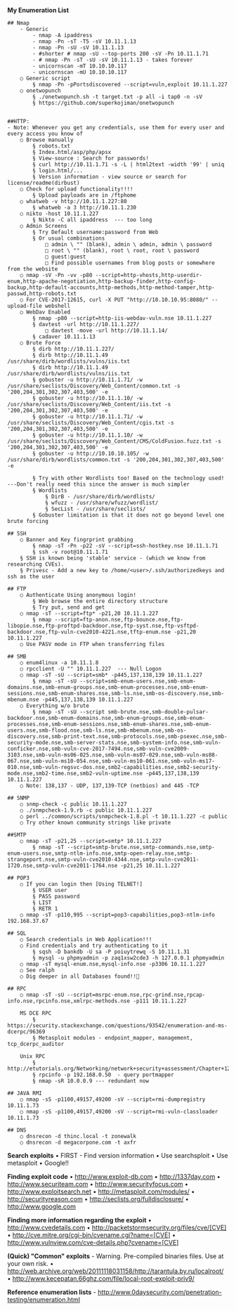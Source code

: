 **My Enumeration List**

	## Nmap 
		- Generic
			- nmap -A ipaddress
			- nmap -Pn -sT -T5 -sV 10.11.1.13
			- nmap -Pn -sU -sV 10.11.1.13
			- #shorter # nmap -sU --top-ports 200 -sV -Pn 10.11.1.71
			- # nmap -Pn -sT -sU -sV 10.11.1.13 - takes forever
			- unicornscan -mT 10.10.10.117
			- unicornscan -mU 10.10.10.117
		○ Generic script
			§ nmap -Pn -pPortsdiscovered --script=vuln,exploit 10.11.1.227
		○ onetwopunch
			§ ./onetwopunch.sh -t target.txt -p all -i tap0 -n -sV
			§ https://github.com/superkojiman/onetwopunch
		
	
	##HTTP:
    - Note: Whenever you get any credentials, use them for every user and every access you know of
		○ Browse manually
			§ robots.txt
			§ Index.html/asp/php/apsx
			§ View-source : Search for passwords!
			§ curl http://10.11.1.71 -s -L | html2text -width '99' | uniq
			§ login.html/...
			§ Version information - view source or search for license/readme(dirbust)
		○ Check for upload functionality!!!!
			§ Upload payloads are in /ftphome
		○ whatweb -v http://10.11.1.227:80
			§ whatweb -a 3 http://10.11.1.230
		○ nikto -host 10.11.1.227
			§ Nikto -C all ipaddress  --- too long
		○ Admin Screens
			§ Try Default username:password from Web
			§ Or usual combinations
				□ admin \ "" (blank), admin \ admin, admin \ password
				□ root \ "" (blank), root \ root, root \ password
				□ guest:guest
				□ Find possible usernames from blog posts or somewhere from the website
		○ nmap -sV -Pn -vv -p80 --script=http-vhosts,http-userdir-enum,http-apache-negotiation,http-backup-finder,http-config-backup,http-default-accounts,http-methods,http-method-tamper,http-passwd,http-robots.txt
		○ For CVE-2017-12615, curl -X PUT "http://10.10.10.95:8080/" --upload-file webshell
		○ WebDav Enabled
			§ nmap -p80 --script=http-iis-webdav-vuln.nse 10.11.1.227
			§ davtest -url http://10.11.1.227/
				□ davtest -move -url http://10.11.1.14/
			§ cadaver 10.11.1.13
		○ Brute Force
			§ dirb http://10.11.1.227/
			§ dirb http://10.11.1.49 /usr/share/dirb/wordlists/vulns/iis.txt
			§ dirb http://10.11.1.49 /usr/share/dirb/wordlists/vulns/iis.txt
			§ gobuster -u http://10.11.1.71/ -w /usr/share/seclists/Discovery/Web_Content/common.txt -s '200,204,301,302,307,403,500' -e
			§ gobuster -u http://10.11.1.10/ -w /usr/share/seclists/Discovery/Web_Content/iis.txt -s '200,204,301,302,307,403,500' -e
			§ gobuster -u http://10.11.1.71/ -w /usr/share/seclists/Discovery/Web_Content/cgis.txt -s '200,204,301,302,307,403,500' -e
			§ gobuster -u http://10.11.1.10/ -w /usr/share/seclists/Discovery/Web_Content/CMS/ColdFusion.fuzz.txt -s '200,204,301,302,307,403,500' -e
			§ gobuster -u http://10.10.10.105/ -w /usr/share/dirb/wordlists/common.txt -s '200,204,301,302,307,403,500' -e
			
			§ Try with other Wordlists too! Based on the technology used! ---Don't really need this since the answer is much simpler
			§ Wordlists 
				§ DirB - /usr/share/dirb/wordlists/
				§ wfuzz - /usr/share/wfuzz/wordlist/
				§ SecList - /usr/share/seclists/
			§ Gobuster limitation is that it does not go beyond level one brute forcing
	
	## SSH
		○ Banner and Key fingrprint grabbing
			§ nmap -sT -Pn -p22 -sV --script=ssh-hostkey.nse 10.11.1.71
			§ ssh -v root@10.11.1.71
		§ SSH is known being 'stable' service - (which we know from researching CVEs).
		§ Privesc - Add a new key to /home/<user>/.ssh/authorizedkeys and ssh as the user
	
	## FTP
		○ Authenticate Using anonymous login!
			§ Web browse the entire directory structure
			§ Try put, send and get 
		○ nmap -sT --script=ftp* -p21,20 10.11.1.227
			§ nmap --script=ftp-anon.nse,ftp-bounce.nse,ftp-libopie.nse,ftp-proftpd-backdoor.nse,ftp-syst.nse,ftp-vsftpd-backdoor.nse,ftp-vuln-cve2010-4221.nse,tftp-enum.nse -p21,20 10.11.1.227
		○ Use PASV mode in FTP when transferring files
	
	## SMB
		○ enum4linux -a 10.11.1.8
		○ rpcclient -U "" 10.11.1.227  --- Null Logon
		○ nmap -sT -sU --script=smb* -p445,137,138,139 10.11.1.227
			§ nmap -sT -sU --script=smb-enum-users.nse,smb-enum-domains.nse,smb-enum-groups.nse,smb-enum-processes.nse,smb-enum-sessions.nse,smb-enum-shares.nse,smb-ls.nse,smb-os-discovery.nse,smb-mbenum.nse -p445,137,138,139 10.11.1.227
		○ Everything w/o brute
			§ nmap -sT -sU --script smb-brute.nse,smb-double-pulsar-backdoor.nse,smb-enum-domains.nse,smb-enum-groups.nse,smb-enum-processes.nse,smb-enum-sessions.nse,smb-enum-shares.nse,smb-enum-users.nse,smb-flood.nse,smb-ls.nse,smb-mbenum.nse,smb-os-discovery.nse,smb-print-text.nse,smb-protocols.nse,smb-psexec.nse,smb-security-mode.nse,smb-server-stats.nse,smb-system-info.nse,smb-vuln-conficker.nse,smb-vuln-cve-2017-7494.nse,smb-vuln-cve2009-3103.nse,smb-vuln-ms06-025.nse,smb-vuln-ms07-029.nse,smb-vuln-ms08-067.nse,smb-vuln-ms10-054.nse,smb-vuln-ms10-061.nse,smb-vuln-ms17-010.nse,smb-vuln-regsvc-dos.nse,smb2-capabilities.nse,smb2-security-mode.nse,smb2-time.nse,smb2-vuln-uptime.nse -p445,137,138,139 10.11.1.227
		○ Note: 138,137 - UDP, 137,139-TCP (netbios) and 445 -TCP 
	
	## SNMP 
		○ snmp-check -c public 10.11.1.227
		○ ./snmpcheck-1.9.rb -c public 10.11.1.227
		○ perl ../common/scripts/snmpcheck-1.8.pl -t 10.11.1.227 -c public
		○ Try other known community strings like private
	
	##SMTP
		○ nmap -sT -p21,25 --script=smtp* 10.11.1.227
			§ nmap -sT --script=smtp-brute.nse,smtp-commands.nse,smtp-enum-users.nse,smtp-ntlm-info.nse,smtp-open-relay.nse,smtp-strangeport.nse,smtp-vuln-cve2010-4344.nse,smtp-vuln-cve2011-1720.nse,smtp-vuln-cve2011-1764.nse -p21,25 10.11.1.227
	
	## POP3 
		○ If you can login then [Using TELNET!]
			§ USER user
			§ PASS password
			§ LIST
			§ RETR 1
		○ nmap -sT -p110,995 --script=pop3-capabilities,pop3-ntlm-info 192.168.37.67
		
	## SQL
		○ Search credentials in Web Application!!!
		○ Find credentials and try authenticating to it
			§ sqsh -D bankdb -U sa -P poiuytrewq -S 10.11.1.31
			§ mysql -u phpmyadmin -p zaq1xsw2cde3 -h 127.0.0.1 phpmyadmin
		○ nmap -sT mysql-enum.nse,mysql-info.nse -p3306 10.11.1.227
		○ See ralph
		○ Dig deeper in all Databases found!!
	
	## RPC
		○ nmap -sT -sU --script=msrpc-enum.nse,rpc-grind.nse,rpcap-info.nse,rpcinfo.nse,xmlrpc-methods.nse -p111 10.11.1.227
		
		MS DCE RPC 
			§ https://security.stackexchange.com/questions/93542/enumeration-and-ms-dcerpc/96369
			§ Metasploit modules - endpoint_mapper, management, tcp_dcerpc_auditor
		
		Unix RPC
			§ http://etutorials.org/Networking/network+security+assessment/Chapter+12.+Assessing+Unix+RPC+Services/12.1+Enumerating+Unix+RPC+Services/
			§ rpcinfo -p 192.168.0.50  - query portmapper
			§ nmap -sR 10.0.0.9 --- redundant now
	
	## JAVA RMI
		○ nmap -sS -p1100,49157,49200 -sV --script=rmi-dumpregistry 10.11.1.73
		○ nmap -sS -p1100,49157,49200 -sV --script=rmi-vuln-classloader 10.11.1.73
	
	## DNS 
		○ dnsrecon -d thinc.local -t zonewalk
		○ dnsrecon -d megacorpone.com -t axfr


**Search exploits**
	• FIRST - Find version information 
	• Use searchsploit
	• Use metasploit
	• Google!!

**Finding exploit code**
	• http://www.exploit-db.com
	• http://1337day.com
	• http://www.securiteam.com
	• http://www.securityfocus.com
	• http://www.exploitsearch.net
	• http://metasploit.com/modules/
	• http://securityreason.com
	• http://seclists.org/fulldisclosure/
	• http://www.google.com


**Finding more information regarding the exploit**
	• http://www.cvedetails.com
	• http://packetstormsecurity.org/files/cve/[CVE]
	• http://cve.mitre.org/cgi-bin/cvename.cgi?name=[CVE]
	• http://www.vulnview.com/cve-details.php?cvename=[CVE]


**(Quick) "Common" exploits**
	- Warning. Pre-compiled binaries files. Use at your own risk.
	• http://web.archive.org/web/20111118031158/http://tarantula.by.ru/localroot/
	• http://www.kecepatan.66ghz.com/file/local-root-exploit-priv9/
	
	
**Reference enumeration lists**
	- http://www.0daysecurity.com/penetration-testing/enumeration.html

